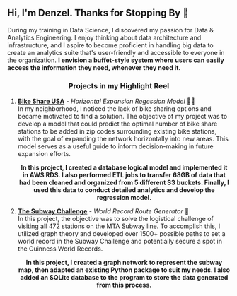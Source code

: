 <h2> Hi, I'm Denzel. Thanks for Stopping By 👋</h2> 
During my training in Data Science, I discovered my passion for Data & Analytics Engineering. I enjoy thinking about data architecture and infrastructure, and I aspire to become proficient in handling big data to create an analytics suite that's user-friendly and accessible to everyone in the organization. <b>I envision a buffet-style system where users can easily access the information they need, whenever they need it.</b>

<h3 align='center'>Projects in my Highlight Reel</h3>
<ol> 
  <li> 
    <b><a href="https://github.com/Williamdst/Bike-Share-USA">Bike Share USA</a></b> - <i>Horizontal Expansion Regession Model</i> 🚴‍♂️
    <br />
    In my neighborhood, I noticed the lack of bike sharing options and became motivated to find a solution. The objective of my project was to develop a model that could predict the optimal number of bike share stations to be added in zip codes surrounding existing bike stations, with the goal of expanding the network horizontally into new areas. This model serves as a useful guide to inform decision-making in future expansion efforts.
    <p align='center'><b>In this project, I created a database logical model and implemented it in AWS RDS. I also performed ETL jobs to transfer 68GB of data that had been cleaned and organized from 5 different S3 buckets. Finally, I used this data to conduct detailed analytics and develop the regression model.</b></p>
  </li>
  
  <li>
    <b><a href="https://github.com/Williamdst/The-Subway-Challenge">The Subway Challenge</a></b> - <i>World Record Route Generator</i> 🚄
    <br />
    In this project, the objective was to solve the logistical challenge of visiting all 472 stations on the MTA Subway line. To accomplish this, I utilized graph theory and developed over 1500+ possible paths to set a world record in the Subway Challenge and potentially secure a spot in the Guinness World Records.
    <p align="center"><b>In this project, I created a graph network to represent the subway map, then adapted an existing Python package to suit my needs. I also added an SQLite database to the program to store the data generated from this process.</b></p>
    
</ol>

<!--
**Williamdst/williamdst** is a ✨ _special_ ✨ repository because its `README.md` (this file) appears on your GitHub profile.

Here are some ideas to get you started:

- 🔭 I’m currently working on ...
- 🌱 I’m currently learning ...
- 👯 I’m looking to collaborate on ...
- 🤔 I’m looking for help with ...
- 💬 Ask me about ...
- 📫 How to reach me: ...
- 😄 Pronouns: ...
- ⚡ Fun fact: ...
-->
